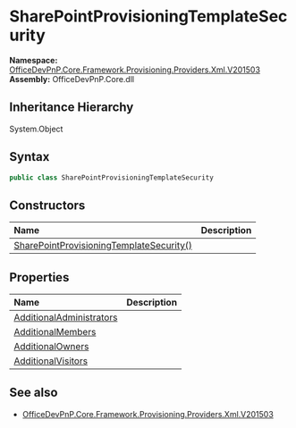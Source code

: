 # SharePointProvisioningTemplateSecurity
  

**Namespace:** [OfficeDevPnP.Core.Framework.Provisioning.Providers.Xml.V201503](OfficeDevPnP.Core.Framework.Provisioning.Providers.Xml.V201503.md)  
**Assembly:** OfficeDevPnP.Core.dll  
## Inheritance Hierarchy
System.Object  

## Syntax
```C#
public class SharePointProvisioningTemplateSecurity
```
## Constructors
|**Name**|**Description**|
|:-----|:-----|
| [SharePointProvisioningTemplateSecurity()](OfficeDevPnP.Core.Framework.Provisioning.Providers.Xml.V201503.SharePointProvisioningTemplateSecurity.ctor1.md) | 
## Properties
|**Name**|**Description**|
|:-----|:-----|
| [AdditionalAdministrators](OfficeDevPnP.Core.Framework.Provisioning.Providers.Xml.V201503.SharePointProvisioningTemplateSecurity.AdditionalAdministrators.md) | 
| [AdditionalMembers](OfficeDevPnP.Core.Framework.Provisioning.Providers.Xml.V201503.SharePointProvisioningTemplateSecurity.AdditionalMembers.md) | 
| [AdditionalOwners](OfficeDevPnP.Core.Framework.Provisioning.Providers.Xml.V201503.SharePointProvisioningTemplateSecurity.AdditionalOwners.md) | 
| [AdditionalVisitors](OfficeDevPnP.Core.Framework.Provisioning.Providers.Xml.V201503.SharePointProvisioningTemplateSecurity.AdditionalVisitors.md) | 
## See also
- [OfficeDevPnP.Core.Framework.Provisioning.Providers.Xml.V201503](OfficeDevPnP.Core.Framework.Provisioning.Providers.Xml.V201503.md)
